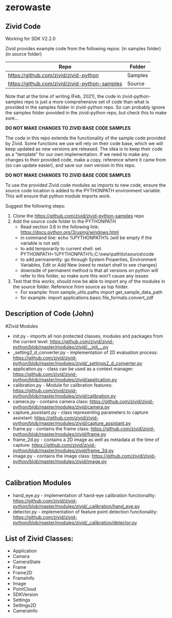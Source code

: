 # zerowaste

## Zivid Code

Working for SDK V2.2.0

Zivid provides example code from the following repos:
(in samples folder)
(in source folder)

| Repo      | Folder |
| ----------- | ----------- |
| https://github.com/zivid/zivid-python      | Samples       |
| https://github.com/zivid/zivid-python-samples   | Source        |

Note that at the time of writing (Feb, 2021), the code in zivid-python-samples repo is just a more comprehensive set of code than what is provided in the samples folder in zivid-python repo. So can probably ignore the samples folder provided in the zivid-python repo, but check this to make sure...

**DO NOT MAKE CHANGES TO ZIVID BASE CODE SAMPLES**

The code in this repo extends the functionality of the sample code provided by Zivid. Some functions we use will rely on their code base, which we will keep updated as new versions are released. The idea is to keep their code as a "template" for our own implementation. If we need to make any changes to their provided code, make a copy, reference where it came from (so can update easier), and save our own version in this repo.

**DO NOT MAKE CHANGES TO ZIVID BASE CODE SAMPLES**

To use the provided Zivid code modules as imports to new code, ensure the source code location is added to the PYTHONPATH environment variable. This will ensure that python module imports work.

Suggest the following steps:
1. Clone the https://github.com/zivid/zivid-python-samples repo
2. Add the source code folder to the PYTHONPATH
    * Read section 3.6 in the following link: https://docs.python.org/3/using/windows.html
    * in command line: echo %PYTHONPATH% (will be empty if the variable is not set)
    * to add temporarily to current shell: set PYTHONPATH=%PYTHONPATH%;C:\new\path\to\source\code
    * to add permanently: go through System Properties, Environment Variables, Edit or Add New (need to restart shell to see changes)
    * downside of permanent method is that all versions on python will refer to this folder, so make sure this won't cause any issues
3. Test that this works, should now be able to import any of the modules in the source folder. Reference from source as top folder.
   * For example: from sample_utils.paths import get_sample_data_path
   * for example: import applications.basic.file_formats.convert_zdf

## Description of Code (John)

#Zivid Modules
   - _init_.py - imports all non protected classes, modules and packages from the current level: https://github.com/zivid/zivid-python/blob/master/modules/zivid/__init__.py
   - _setting2_d_converter.py - implementation of 2D evaluation process: https://github.com/zivid/zivid-python/blob/master/modules/zivid/_settings2_d_converter.py
   - application.py - class can be used as a context manager: https://github.com/zivid/zivid-python/blob/master/modules/zivid/application.py
   - calibration.py - Module for calibration features: https://github.com/zivid/zivid-python/blob/master/modules/zivid/calibration.py
   - camera.py - contains camera class: https://github.com/zivid/zivid-python/blob/master/modules/zivid/camera.py
   - capture_assistant.py - class representing parameters to capture assistant: https://github.com/zivid/zivid-python/blob/master/modules/zivid/capture_assistant.py
   - frame.py - contains the frame class: https://github.com/zivid/zivid-python/blob/master/modules/zivid/frame.py
   - frame_2d.py - contains a 2D image as well as metadata at the time of capture: https://github.com/zivid/zivid-python/blob/master/modules/zivid/frame_2d.py
   - image.py - contains the image class:  https://github.com/zivid/zivid-python/blob/master/modules/zivid/image.py
   - 

## Calibration Modules
   - hand_eye.py - implementation of hand-eye calibration functionality: https://github.com/zivid/zivid-python/blob/master/modules/zivid/_calibration/hand_eye.py
   - detector.py - implementation of feature point detection functionality: https://github.com/zivid/zivid-python/blob/master/modules/zivid/_calibration/detector.py


## List of Zivid Classes:
   - Application
   - Camera
   - CameraState
   - Frame
   - Frame2D
   - FrameInfo
   - Image
   - PointCloud
   - SDKVersion
   - Settings
   - Settings2D
   - CameraInfo
